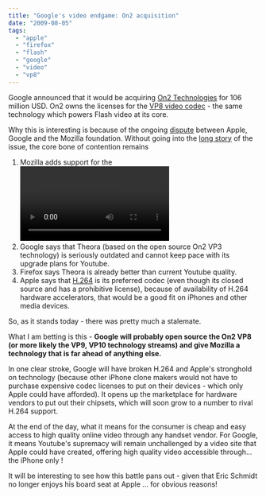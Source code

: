 ```yaml
---
title: "Google's video endgame: On2 acquisition"
date: "2009-08-05"
tags: 
  - "apple"
  - "firefox"
  - "flash"
  - "google"
  - "video"
  - "vp8"
---
```


Google announced that it would be acquiring [On2 Technologies](http://www.google.com/intl/en/press/pressrel/ir_20090805.html) for 106 million USD. On2 owns the licenses for the [VP8 video codec](http://www.google.com/intl/en/press/pressrel/ir_20090805.html) - the same technology which powers Flash video at its core.

Why this is interesting is because of the ongoing [dispute](http://lists.whatwg.org/pipermail/whatwg-whatwg.org/2009-June/020363.html) between Apple, Google and the Mozilla foundation. Without going into the [long story](http://www.appleinsider.com/articles/09/07/06/ogg_theora_h_264_and_the_html_5_browser_squabble.html) of the issue, the core bone of contention remains

1. Mozilla adds support for the <video> element in Firefox 3.5 (as part of the HTML5 spec) and in doing so, included the [Ogg Theora](http://www.google.com/url?sa=t&source=web&ct=res&cd=1&url=http%3A%2F%2Fen.wikipedia.org%2Fwiki%2FTheora&ei=fMt5SvWUI4O0sgP19YnqBA&usg=AFQjCNFchHQ_Uryeq_yG-Uu8wgQsSm_kQQ&sig2=XOLkSqVkZEUgDJljRu9kAA) codec as part of the release.
2. Google says that Theora (based on the open source On2 VP3 technology) is seriously outdated and cannot keep pace with its upgrade plans for Youtube.
3. Firefox says Theora is already better than current Youtube quality.
4. Apple says that [H.264](http://en.wikipedia.org/wiki/H.264/MPEG-4_AVC) is its preferred codec (even though its closed source and has a prohibitive license), because of availability of H.264 hardware accelerators, that would be a good fit on iPhones and other media devices.

So, as it stands today - there was pretty much a stalemate.

What I am betting is this - **Google will probably open source the On2 VP8 (or more likely the VP9, VP10 technology streams) and give Mozilla a technology that is far ahead of anything else.**

In one clear stroke, Google will have broken H.264 and Apple's stronghold on technology (because other iPhone clone makers would not have to purchase expensive codec licenses to put on their devices - which only Apple could have afforded). It opens up the marketplace for hardware vendors to put out their chipsets, which will soon grow to a number to rival H.264 support.

At the end of the day, what it means for the consumer is cheap and easy access to high quality online video through any handset vendor. For Google, it means Youtube's supremacy will remain unchallenged by a video site that Apple could have created, offering high quality video accessible through... the iPhone only !

It will be interesting to see how this battle pans out - given that Eric Schmidt no longer enjoys his board seat at Apple ... for obvious reasons!
